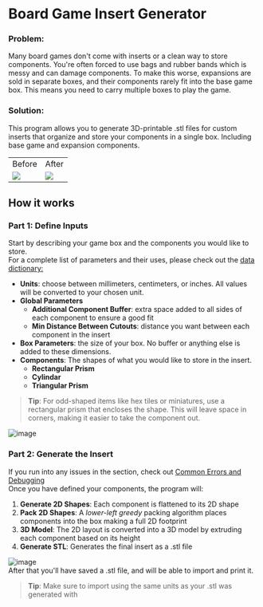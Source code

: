 # Board Game Insert Generator

### Problem:
Many board games don't come with inserts or a clean way to store components.  You're often forced to use bags and rubber bands which is messy and can damage components.
To make this worse, expansions are sold in separate boxes, and their components rarely fit into the base game box.  This means you need to carry multiple boxes to play the game.

### Solution:
This program allows you to generate 3D-printable .stl files for custom inserts that organize and store your components in a single box.  Including base game and expansion components.

<table>
  <tr>
    <td>Before</td>
    <td>After</td>
  </tr>
  <tr>
    <td><img src="https://github.com/user-attachments/assets/61890de9-cd34-441f-ac88-44b7c11563b8"></td>
    <td><img src="https://github.com/user-attachments/assets/8ef5a63b-5f54-4a06-9fab-277c18ad0084"></td>
  </tr>
</table>

## How it works

### Part 1: Define Inputs

Start by describing your game box and the components you would like to store.  
For a complete list of parameters and their uses, please check out the [data dictionary:](docs/data_dictionary.md)
- **Units**: choose between millimeters, centimeters, or inches.  All values will be converted to your chosen unit.
- **Global Parameters**
  - **Additional Component Buffer**: extra space added to all sides of each component to ensure a good fit
  - **Min Distance Between Cutouts**: distance you want between each component in the insert
- **Box Parameters**: the size of your box.  No buffer or anything else is added to these dimensions.
- **Components**: The shapes of what you would like to store in the insert.
  - **Rectangular Prism**
  - **Cylindar**
  - **Triangular Prism**
> **Tip**: For odd-shaped items like hex tiles or miniatures, use a rectangular prism that encloses the shape.  This will leave space in corners, making it easier to take the component out.

![image](https://github.com/user-attachments/assets/32b3890e-0c78-4c77-9fe2-d743a9aa5eed)

### Part 2: Generate the Insert
If you run into any issues in the section, check out [Common Errors and Debugging](docs/Common_Errors.md)  
Once you have defined your components, the program will:
1. **Generate 2D Shapes**: Each component is flattened to its 2D shape
2. **Pack 2D Shapes**: A *lower-left greedy* packing algorithm places components into the box making a full 2D footprint
3. **3D Model**: The 2D layout is converted into a 3D model by extruding each component based on its height
4. **Generate STL**: Generates the final insert as a .stl file

![image](https://github.com/user-attachments/assets/ef96c4c6-7b9b-4483-8c39-0c58edd2ac49)  
After that you'll have saved a .stl file, and will be able to import and print it.
>**Tip**: Make sure to import using the same units as your .stl was generated with

